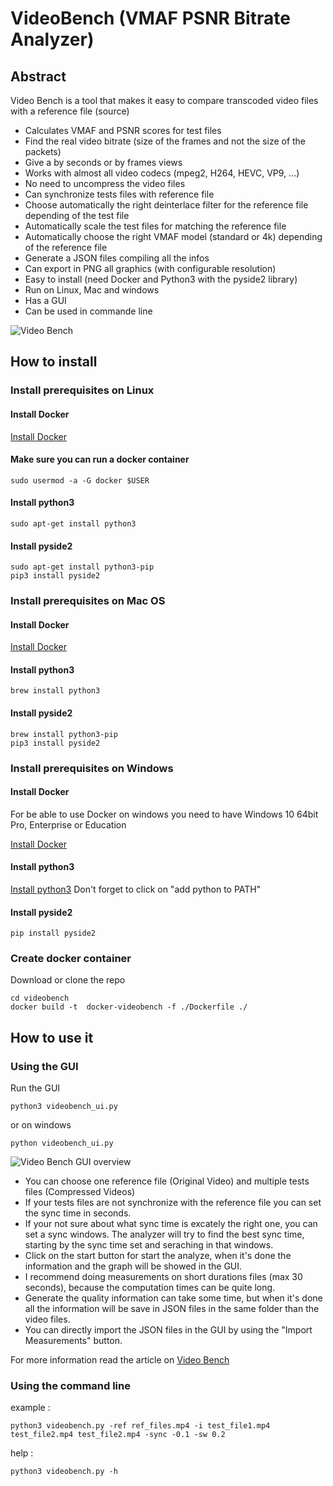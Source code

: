 
# VideoBench (VMAF PSNR Bitrate Analyzer)

## Abstract

Video Bench is a tool that makes it easy to compare transcoded video files with a reference file (source)

* Calculates VMAF and PSNR scores for test files
* Find the real video bitrate (size of the frames and not the size of the packets)
* Give a by seconds or by frames views
* Works with almost all video codecs (mpeg2, H264, HEVC, VP9, ...)
* No need to uncompress the video files
* Can synchronize tests files with reference file
* Choose automatically the right deinterlace filter for the reference file depending of the test file
* Automatically scale the test files for matching the reference file
* Automatically choose the right VMAF model (standard or 4k) depending of the reference file
* Generate a JSON files compiling all the infos
* Can export in PNG all graphics (with configurable resolution) 
* Easy to install (need Docker and Python3 with the pyside2 library)
* Run on Linux, Mac and windows
* Has a GUI
* Can be used in commande line 


![Video Bench](https://user-images.githubusercontent.com/10562413/60960089-a6cd0d00-a309-11e9-81a7-ca8655547e7d.png)


## How to install

### Install prerequisites on Linux

#### Install Docker

[Install Docker](https://docs.docker.com/)

#### Make sure you can run a docker container 

```
sudo usermod -a -G docker $USER
```

#### Install python3

```
sudo apt-get install python3
```

#### Install pyside2

```
sudo apt-get install python3-pip
pip3 install pyside2
```

### Install prerequisites on Mac OS 

#### Install Docker

[Install Docker](https://docs.docker.com/)

#### Install python3

```
brew install python3
```

#### Install pyside2

```
brew install python3-pip
pip3 install pyside2
```

### Install prerequisites on Windows 

#### Install Docker

For be able to use Docker on windows you need to have Windows 10 64bit Pro, Enterprise or Education

[Install Docker](https://docs.docker.com/)

#### Install python3

[Install python3](https://www.python.org/downloads/windows/)
Don't forget to click on "add python to PATH"

#### Install pyside2

```
pip install pyside2
```

### Create docker container

Download or clone the repo

```
cd videobench
docker build -t  docker-videobench -f ./Dockerfile ./
```

## How to use it

### Using the GUI 

Run the GUI
```
python3 videobench_ui.py
```
or on windows 

```
python videobench_ui.py
```

![Video Bench GUI overview](https://user-images.githubusercontent.com/10562413/57775395-35b01580-771d-11e9-910a-0eb53eea5959.png)

* You can choose one reference file (Original Video) and multiple tests files (Compressed Videos)
* If your tests files are not synchronize with the reference file you can set the sync time in seconds.
* If your not sure about what sync time is excately the right one, you can set a sync windows. The analyzer will try to find the best sync time, starting by the sync time set and seraching in that windows.
* Click on the start button for start the analyze, when it's done the information and the graph will be showed in the GUI.
* I recommend doing measurements on short durations files (max 30 seconds), because the computation times can be quite long.
* Generate the quality information can take some time, but when it's done all the information will be save in JSON files in the same folder than the video files.
* You can directly import the JSON files in the GUI by using the "Import Measurements" button.

For more information read the article on [Video Bench](https://medium.com/@jnoduq/video-bench-how-measure-your-video-quality-easily-85a0feb8f6e2)

### Using the command line

example :
```
python3 videobench.py -ref ref_files.mp4 -i test_file1.mp4 test_file2.mp4 test_file2.mp4 -sync -0.1 -sw 0.2 
```

help :
```
python3 videobench.py -h
```



















